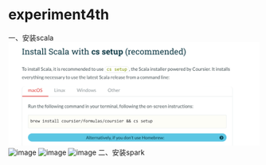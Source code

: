 # experiment4th

一、安装scala
![image](https://github.com/scs0413/experiment4th/blob/main/img/图片1.png)
![image]()
![image]()
![image]()
二、安装spark
